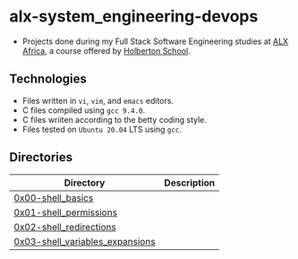 # alx-system_engineering-devops

- Projects done during my Full Stack Software Engineering studies at [ALX Africa](https://www.alxafrica.com/software-engineering-2022/), a course offered by [Holberton School](https://www.holbertonschool.com/).

## Technologies
- Files written in ```vi```, ```vim```, and ```emacs``` editors. 
- C files compiled using ```gcc 9.4.0```.
- C files wriiten according to the betty coding style. 
- Files tested on ```Ubuntu 20.04``` LTS using ```gcc```.

## Directories 

| Directory  | Description |
| ---  | --- |
|[0x00-shell_basics](0x00-shell_basics)|
|[0x01-shell_permissions](0x01-shell_permissions)|
|[0x02-shell_redirections](0x02-shell_redirections)|
|[0x03-shell_variables_expansions](0x03-shell_variables_expansions)|

